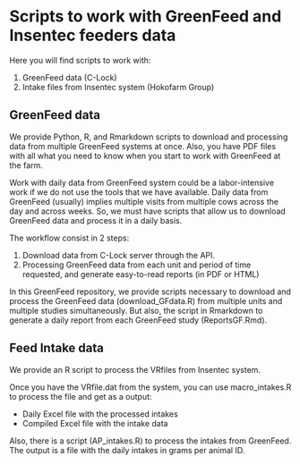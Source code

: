 # Scripts to work with GreenFeed and Insentec feeders data

Here you will find scripts to work with:
1. GreenFeed data (C-Lock)
2. Intake files from Insentec system (Hokofarm Group)


## GreenFeed data
We provide Python, R, and Rmarkdown scripts to download and processing data from multiple GreenFeed systems at once. Also, you have PDF files with all what you need to know when you start to work with GreenFeed at the farm.

Work with daily data from GreenFeed system could be a labor-intensive work if we do not use the tools that we have available. Daily data from GreenFeed (usually) implies multiple visits from multiple cows across the day and across weeks. So, we must have scripts that allow us to download GreenFeed data and process it in a daily basis.

The workflow consist in 2 steps:
1. Download data from C-Lock server through the API.
2. Processing GreenFeed data from each unit and period of time requested, and generate easy-to-read reports (in PDF or HTML)

In this GreenFeed repository, we provide scripts necessary to download and process the GreenFeed data (download_GFdata.R) from multiple units and multiple studies simultaneously. But also, the script in Rmarkdown to generate a daily report from each GreenFeed study (ReportsGF.Rmd).


## Feed Intake data
We provide an R script to process the VRfiles from Insentec system.
 
Once you have the VRfile.dat from the system, you can use macro_intakes.R to process the file and get as a output: 
 - Daily Excel file with the processed intakes
 - Compiled Excel file with the intake data

Also, there is a script (AP_intakes.R) to process the intakes from GreenFeed. The output is a file with the daily intakes in grams per animal ID.
